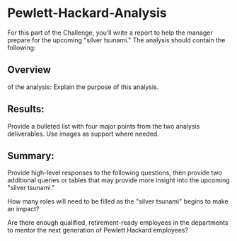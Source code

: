 # Pewlett-Hackard-Analysis

For this part of the Challenge, you’ll write a report to help the manager prepare for the upcoming "silver tsunami."
The analysis should contain the following:

## Overview 
of the analysis: Explain the purpose of this analysis.

## Results: 
Provide a bulleted list with four major points from the two analysis deliverables. Use images as support where needed.

## Summary: 

Provide high-level responses to the following questions, then provide two additional queries or tables that may provide more insight into the upcoming "silver tsunami."

How many roles will need to be filled as the "silver tsunami" begins to make an impact?

Are there enough qualified, retirement-ready employees in the departments to mentor the next generation of Pewlett Hackard employees?
